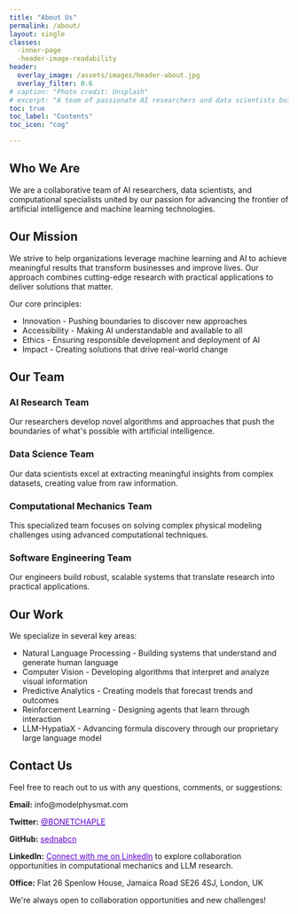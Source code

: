 ```yaml
---
title: "About Us"
permalink: /about/
layout: single
classes:
  -inner-page
  -header-image-readability
header:	
  overlay_image: /assets/images/header-about.jpg
  overlay_filter: 0.6
# caption: "Photo credit: Unsplash"
# excerpt: "A team of passionate AI researchers and data scientists building tomorrow's solutions."  
toc: true
toc_label: "Contents"
toc_icon: "cog"

---
```


## Who We Are

<div class="intro-section">

We are a collaborative team of AI researchers, data scientists, and computational specialists united by our passion for advancing the frontier of artificial intelligence and machine learning technologies.

</div>

## Our Mission

We strive to help organizations leverage machine learning and AI to achieve meaningful results that transform businesses and improve lives. Our approach combines cutting-edge research with practical applications to deliver solutions that matter.

Our core principles:

- Innovation - Pushing boundaries to discover new approaches
- Accessibility - Making AI understandable and available to all
- Ethics - Ensuring responsible development and deployment of AI
- Impact - Creating solutions that drive real-world change

## Our Team

<div class="team-members">

  <div class="profile-section">
   <div class="profile-details">
    <h3>AI Research Team</h3>
    <p class="ai-description">Our researchers develop novel algorithms and approaches that push the boundaries of what's possible with artificial intelligence.</p>
   </div>
  </div>
  
  <div class="profile-section">
   <div class="profile-details">
    <h3>Data Science Team</h3>
    <p class="ai-description">Our data scientists excel at extracting meaningful insights from complex datasets, creating value from raw information.</p>
    </div>
  </div>
  
  <div class="profile-section">
   <div class="profile-details">
    <h3>Computational Mechanics Team</h3>
    <p class="ai-description">This specialized team focuses on solving complex physical modeling challenges using advanced computational techniques.</p>
    </div>
  </div>
  
  <div class="profile-section">
   <div class="profile-details">
    <h3>Software Engineering Team</h3>
    <p class="ai-description">Our engineers build robust, scalable systems that translate research into practical applications.</p>
    </div>
  </div>
</div>

## Our Work

We specialize in several key areas:

- Natural Language Processing - Building systems that understand and generate human language
- Computer Vision - Developing algorithms that interpret and analyze visual information
- Predictive Analytics - Creating models that forecast trends and outcomes
- Reinforcement Learning - Designing agents that learn through interaction
- LLM-HypatiaX - Advancing formula discovery through our proprietary large language model


## Contact Us
<div class="profile-section">
  <div class="profile-details"> 
    <p>Feel free to reach out to us with any questions, comments, or suggestions:</p>
    <p><strong>Email:</strong> info@modelphysmat.com</p>
    <p><strong>Twitter:</strong> <a href="https://twitter.com/BONETCHAPLE" style="color: #5c00c7;">@BONETCHAPLE</a></p>
    <p><strong>GitHub:</strong> <a href="https://github.com/sednabcn" style="color: #5c00c7 !important;">sednabcn</a></p>
    <p><strong>LinkedIn:</strong> <a href="https://www.linkedin.com/in/ruperto-p-bonet-chaple-8a26651b/ " target="_blank" style="color: #5c00c7 ;">Connect with me on LinkedIn</a> to explore collaboration opportunities in computational mechanics and LLM research.</p>
    <p><strong>Office:</strong> Flat 26 Spenlow House, Jamaica Road SE26 4SJ, London, UK</p>
    <p>We're always open to collaboration opportunities and new challenges!</p>
  </div>
</div>

